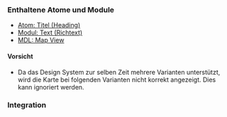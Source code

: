 ### Enthaltene Atome und Module
* [Atom: Titel (Heading)](../../atoms/headings/headings.html)
* [Modul: Text (Richtext)](../richtext/richtext.html)
* [MDL: Map View](../map_view/map_view.html)
 
#### Vorsicht
* Da das Design System zur selben Zeit mehrere Varianten unterstützt, wird die Karte bei folgenden Varianten nicht korrekt angezeigt. Dies kann ignoriert werden.
 
### Integration
 

 
